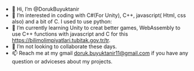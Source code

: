 - 👋 Hi, I’m @DorukBuyuktanir
- 👀 I’m interested in coding with C#(For Unity), C++, javascript( Html, css also) and a bit of C. I used to use python:
- 🌱 I’m currently learning Unity to creat better games, WebAssembly to use C++ functions with javascript and C for this https://bilimolimpiyatlari.tubitak.gov.tr/tr.
- 💞️ I’m not looking to collaborate these days.
- 📫 Reach me at my gmail doruk.buyuktanir11@gmail.com if you have any question or adviceses about my projects.

<!---
DorukBuyuktanir/DorukBuyuktanir is a ✨ special ✨ repository because its `README.md` (this file) appears on your GitHub profile.
You can click the Preview link to take a look at your changes.
--->
